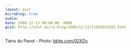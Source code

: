 ```yaml
---
layout: post
microblog: true
audio: 
date: 2008-12-13 00:00:00 -0000
guid: http://xtof.micro.blog/2008/12/13/t1055529185.html
---
```

Tiens du Pavot  - Photo: [bkite.com/02XDx](http://bkite.com/02XDx)
